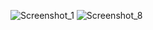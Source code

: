 ![Screenshot_1](https://user-images.githubusercontent.com/60977455/158061286-725bd2d2-961f-45c3-b903-ed5347b62cd7.png)
![Screenshot_8](https://user-images.githubusercontent.com/60977455/158061288-562e2ff8-cf9c-49f4-ac83-6eecc313d05e.png)

